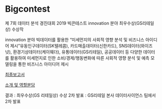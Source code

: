 # Bigcontest
제 7회 데이터 분석 경진대회 2019 빅콘테스트 innovation 분야 최우수상(GS리테일상) 수상작

innovation 분야
빅데이터를 활용한 “미세먼지의 사회적 영향 분석 및 비즈니스 아이디어 제시”유동인구데이터(SK텔레콤), 카드매출데이터(신한카드), SNS데이터(와이즈넛),
환경기상데이터(케이웨더), 유통데이터(GS리테일), 공공데이터 등 다양한 데이터를 활용하여 미세먼지로 인한 소비/경제/행동변화에 따른 사회적 영향 분석 및 예측 모델링을 통한 비즈니스 아이디어 제시


[최종보고서](https://iewha-my.sharepoint.com/:b:/g/personal/192stg11_i_ewha_ac_kr/EU7SxQmfTZVPucWxjNv1ZgcB4OcU2ftjBUc9hCbyD_TZyw?e=pOeRCl)

[소개 및 역할분담](https://iewha-my.sharepoint.com/:b:/g/personal/192stg11_i_ewha_ac_kr/EaKUHXsskJZLvEfv5USIQOkBsI0rb_kjae6ZZ7_O7lmhaw?e=QB1h5l)

결과 : 최우수상(GS 리테일상) 수상
2차 발표 : GS리테일 본사 데이터사이언스 팀에서 2차 발표
